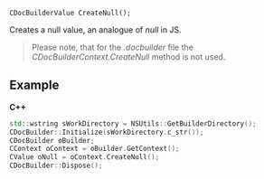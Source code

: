 `CDocBuilderValue CreateNull();`

Creates a null value, an analogue of *null* in JS.

> Please note, that for the *.docbuilder* file the *CDocBuilderContext.CreateNull* method is not used.

## Example

**C++**

```cpp
std::wstring sWorkDirectory = NSUtils::GetBuilderDirectory();
CDocBuilder::Initialize(sWorkDirectory.c_str());
CDocBuilder oBuilder;
CContext oContext = oBuilder.GetContext();
CValue oNull = oContext.CreateNull();
CDocBuilder::Dispose();
```
